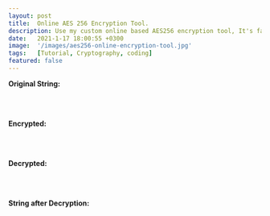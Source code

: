 ```yaml
---
layout: post
title:  Online AES 256 Encryption Tool.
description: Use my custom online based AES256 encryption tool, It's fast and easy!
date:   2021-1-17 18:00:55 +0300
image:  '/images/aes256-online-encryption-tool.jpg'
tags:   [Tutorial, Cryptography, coding]
featured: false
---
```


<strong><label>Original String:</label></strong>
<span id="demo0"></span>

  <br>
  <br>

<strong><label>Encrypted:</label></strong>
<span id="demo1"></span>

  <br>
  <br>

<strong><label>Decrypted:</label></strong>
<span id="demo2"></span>

  <br> 
  <br>

<strong><label>String after Decryption:</label></strong>
<span id="demo3"></span>


  <br>
  <br>


<script src="https://cdnjs.cloudflare.com/ajax/libs/crypto-js/3.1.2/rollups/aes.js"></script>
<script>


    var myString = "blablabla Card game bla";
    var myPassword = "myPassword";

    var encrypted = CryptoJS.AES.encrypt(myString, myPassword);
    var decrypted = CryptoJS.AES.decrypt(encrypted, myPassword);
    document.getElementById("demo0").innerHTML = myString;
    document.getElementById("demo1").innerHTML = encrypted;
    document.getElementById("demo2").innerHTML = decrypted;
    console.log(encrypted);
    document.getElementById("demo3").innerHTML = decrypted.toString(CryptoJS.enc.Utf8);

</script>

